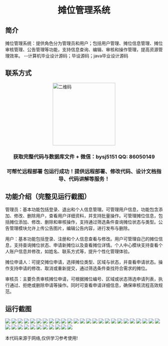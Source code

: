 <p><h1 align="center">摊位管理系统</h1></p>

## 简介
摊位管理系统：提供角色分为管理员和用户；包括用户管理、摊位信息管理、摊位审核管理、公告管理等功能，支持信息查询、编辑、审核和操作管理，提高资源管理效率。    --计算机毕业设计源码；毕设源码；java毕业设计源码


## 联系方式
<img src="https://bs-1329754181.cos.ap-shanghai.myqcloud.com/wx.jpg" alt="二维码" style="display: block; margin: 0 auto;" width="200px">
<p><h3 align="center">获取完整代码与数据库文件 + 微信：bysj5151 QQ: 86050149</h3></p>
<p><h3 align="center">可帮忙远程部署 包运行成功！提供远程部署、修改代码、设计文档指导、代码讲解等服务！</h3></p>

## 功能介绍（完整见运行截图）
管理员：基本功能包括登录、退出和个人信息管理。可管理用户信息，功能包含添加、修改、删除用户，查看用户详细资料，并支持批量操作。可管理摊位信息，包括摊位添加、修改、删除和审核操作，支持通过筛选条件查询摊位状态与类型。公告管理模块允许上传公告图片，编辑公告内容，进行发布与删除。

用户：基本功能包括登录、注册和个人信息查看与修改。用户可管理自己的摊位信息，支持查询摊位状态、申请新摊位以及查看摊位详情。个人中心模块支持查看个人账户信息并修改，如姓名、联系方式等，提升个性化管理体验。

摊位申请人：可提交摊位申请，选择摊位类型、区域与状态，并查看申请状态。操作支持申请的修改、取消或重新提交，通过筛选条件查找符合需求的摊位。

审核员：主要负责审核摊位申请，可根据摊位编号、区域或状态筛选申请列表，执行通过、拒绝或删除申请等操作。同时可查看申请详细信息，确保审核流程高效规范。


## 运行截图
![](https://bs-1329754181.cos.ap-shanghai.myqcloud.com/ssm/StallManagementSystem/img/001.jpg)
![](https://bs-1329754181.cos.ap-shanghai.myqcloud.com/ssm/StallManagementSystem/img/002.jpg)
![](https://bs-1329754181.cos.ap-shanghai.myqcloud.com/ssm/StallManagementSystem/img/003.jpg)
![](https://bs-1329754181.cos.ap-shanghai.myqcloud.com/ssm/StallManagementSystem/img/004.jpg)
![](https://bs-1329754181.cos.ap-shanghai.myqcloud.com/ssm/StallManagementSystem/img/005.jpg)
![](https://bs-1329754181.cos.ap-shanghai.myqcloud.com/ssm/StallManagementSystem/img/006.jpg)
![](https://bs-1329754181.cos.ap-shanghai.myqcloud.com/ssm/StallManagementSystem/img/007.jpg)
![](https://bs-1329754181.cos.ap-shanghai.myqcloud.com/ssm/StallManagementSystem/img/008.jpg)
![](https://bs-1329754181.cos.ap-shanghai.myqcloud.com/ssm/StallManagementSystem/img/009.jpg)
![](https://bs-1329754181.cos.ap-shanghai.myqcloud.com/ssm/StallManagementSystem/img/010.jpg)
![](https://bs-1329754181.cos.ap-shanghai.myqcloud.com/ssm/StallManagementSystem/img/011.jpg)
![](https://bs-1329754181.cos.ap-shanghai.myqcloud.com/ssm/StallManagementSystem/img/012.jpg)
![](https://bs-1329754181.cos.ap-shanghai.myqcloud.com/ssm/StallManagementSystem/img/013.jpg)
![](https://bs-1329754181.cos.ap-shanghai.myqcloud.com/ssm/StallManagementSystem/img/014.jpg)
![](https://bs-1329754181.cos.ap-shanghai.myqcloud.com/ssm/StallManagementSystem/img/015.jpg)
![](https://bs-1329754181.cos.ap-shanghai.myqcloud.com/ssm/StallManagementSystem/img/016.jpg)
![](https://bs-1329754181.cos.ap-shanghai.myqcloud.com/ssm/StallManagementSystem/img/017.jpg)
![](https://bs-1329754181.cos.ap-shanghai.myqcloud.com/ssm/StallManagementSystem/img/018.jpg)
![](https://bs-1329754181.cos.ap-shanghai.myqcloud.com/ssm/StallManagementSystem/img/019.jpg)
![](https://bs-1329754181.cos.ap-shanghai.myqcloud.com/ssm/StallManagementSystem/img/020.jpg)
![](https://bs-1329754181.cos.ap-shanghai.myqcloud.com/ssm/StallManagementSystem/img/021.jpg)
![](https://bs-1329754181.cos.ap-shanghai.myqcloud.com/ssm/StallManagementSystem/img/022.jpg)
![](https://bs-1329754181.cos.ap-shanghai.myqcloud.com/ssm/StallManagementSystem/img/023.jpg)
![](https://bs-1329754181.cos.ap-shanghai.myqcloud.com/ssm/StallManagementSystem/img/024.jpg)
![](https://bs-1329754181.cos.ap-shanghai.myqcloud.com/ssm/StallManagementSystem/img/025.jpg)
![](https://bs-1329754181.cos.ap-shanghai.myqcloud.com/ssm/StallManagementSystem/img/026.jpg)
![](https://bs-1329754181.cos.ap-shanghai.myqcloud.com/ssm/StallManagementSystem/img/027.jpg)
![](https://bs-1329754181.cos.ap-shanghai.myqcloud.com/ssm/StallManagementSystem/img/028.jpg)
![](https://bs-1329754181.cos.ap-shanghai.myqcloud.com/ssm/StallManagementSystem/img/029.jpg)
![](https://bs-1329754181.cos.ap-shanghai.myqcloud.com/ssm/StallManagementSystem/img/030.jpg)
![](https://bs-1329754181.cos.ap-shanghai.myqcloud.com/ssm/StallManagementSystem/img/031.jpg)
![](https://bs-1329754181.cos.ap-shanghai.myqcloud.com/ssm/StallManagementSystem/img/032.jpg)
![](https://bs-1329754181.cos.ap-shanghai.myqcloud.com/ssm/StallManagementSystem/img/033.jpg)
![](https://bs-1329754181.cos.ap-shanghai.myqcloud.com/ssm/StallManagementSystem/img/034.jpg)
![](https://bs-1329754181.cos.ap-shanghai.myqcloud.com/ssm/StallManagementSystem/img/035.jpg)
![](https://bs-1329754181.cos.ap-shanghai.myqcloud.com/ssm/StallManagementSystem/img/036.jpg)

<p>本代码来源于网络,仅供学习参考使用!</p>
